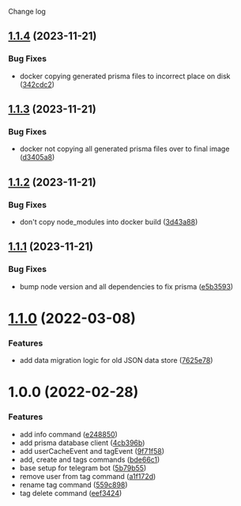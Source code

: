 Change log

## [1.1.4](https://github.com/zp-bots-telegram/group-tag-bot/compare/v1.1.3...v1.1.4) (2023-11-21)


### Bug Fixes

* docker copying generated prisma files to incorrect place on disk ([342cdc2](https://github.com/zp-bots-telegram/group-tag-bot/commit/342cdc2101000564229e7653bd28a1f8d8897001))

## [1.1.3](https://github.com/zp-bots-telegram/group-tag-bot/compare/v1.1.2...v1.1.3) (2023-11-21)


### Bug Fixes

* docker not copying all generated prisma files over to final image ([d3405a8](https://github.com/zp-bots-telegram/group-tag-bot/commit/d3405a86f9f8b036fd1e14d0e30b5d53299b885e))

## [1.1.2](https://github.com/zp-bots-telegram/group-tag-bot/compare/v1.1.1...v1.1.2) (2023-11-21)


### Bug Fixes

* don't copy node_modules into docker build ([3d43a88](https://github.com/zp-bots-telegram/group-tag-bot/commit/3d43a881badc20928bbb3ae662b331bb88654c91))

## [1.1.1](https://github.com/zp-bots-telegram/group-tag-bot/compare/v1.1.0...v1.1.1) (2023-11-21)


### Bug Fixes

* bump node version and all dependencies to fix prisma ([e5b3593](https://github.com/zp-bots-telegram/group-tag-bot/commit/e5b3593850688918aee2a92d4ec85bee36cf20e5))

# [1.1.0](https://github.com/zp-bots-telegram/group-tag-bot/compare/v1.0.0...v1.1.0) (2022-03-08)


### Features

* add data migration logic for old JSON data store ([7625e78](https://github.com/zp-bots-telegram/group-tag-bot/commit/7625e78cbeee3f3b0ed6584381833a6b51b227f9))

# 1.0.0 (2022-02-28)


### Features

* add info command ([e248850](https://github.com/zp-bots-telegram/group-tag-bot/commit/e248850fec4c1f37e365ce6890b9108f5d029068))
* add prisma database client ([4cb396b](https://github.com/zp-bots-telegram/group-tag-bot/commit/4cb396bccfe65076924dc2141843f764ac494952))
* add userCacheEvent and tagEvent ([9f71f58](https://github.com/zp-bots-telegram/group-tag-bot/commit/9f71f58ef1327122eba9ce4ced8c006129313849))
* add, create and tags commands ([bde66c1](https://github.com/zp-bots-telegram/group-tag-bot/commit/bde66c19c17f283e011280302bb137397018894c))
* base setup for telegram bot ([5b79b55](https://github.com/zp-bots-telegram/group-tag-bot/commit/5b79b55dfd7f462ef3e4a8a1cd576cf3f59b2d1f))
* remove user from tag command ([a1f172d](https://github.com/zp-bots-telegram/group-tag-bot/commit/a1f172d3da460e26a1204cea39d8b16e6cac1572))
* rename tag command ([559c898](https://github.com/zp-bots-telegram/group-tag-bot/commit/559c89873a9d47652e1b2c71ec848a828fc8a11a))
* tag delete command ([eef3424](https://github.com/zp-bots-telegram/group-tag-bot/commit/eef34248f3293ba4e15696be270a24816024b5ef))
